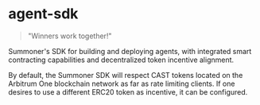 # agent-sdk
> "Winners work together!"

Summoner's SDK for building and deploying agents, with integrated smart contracting capabilities and decentralized token incentive alignment.

By default, the Summoner SDK will respect CAST tokens located on the Arbitrum One blockchain network as far as rate limiting clients. If one desires to use a different ERC20 token as incentive, it can be configured.

